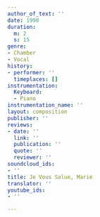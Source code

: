 ```yaml
---
author_of_text: ''
date: 1990
duration:
  m: 2
  s: 15
genre:
- Chamber
- Vocal
history:
- performer: ''
  timeplaces: []
instrumentation:
  Keyboard:
  - Piano
instrumentation_name: ''
layout: composition
publisher: ''
reviews:
- date: ''
  link: ''
  publication: ''
  quote: ''
  reviewer: ''
soundcloud_ids:
- ''
title: Je Vous Salue, Marie
translator: ''
youtube_ids:
- ''

---
```

